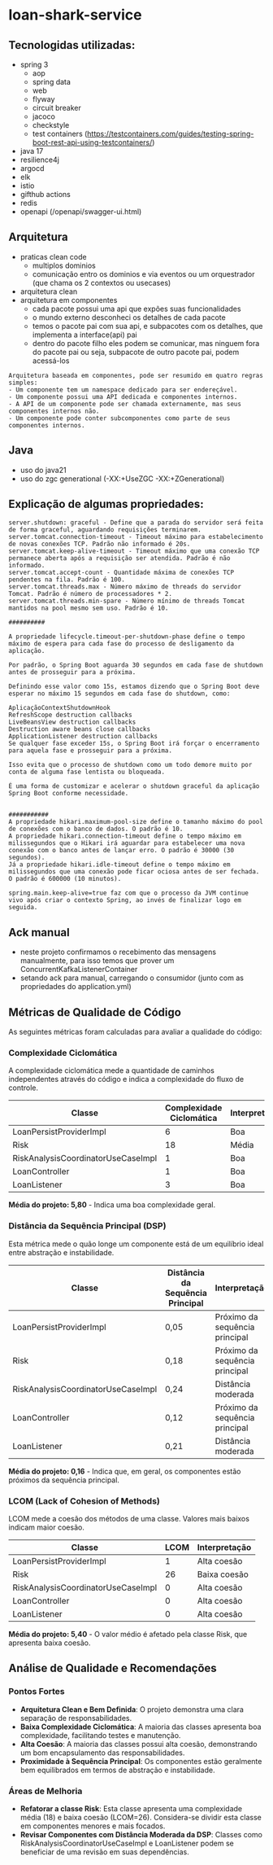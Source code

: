 # loan-shark-service
## Tecnologidas utilizadas:
 - spring 3
   - aop
   - spring data
   - web
   - flyway
   - circuit breaker
   - jacoco
   - checkstyle
   - test containers (https://testcontainers.com/guides/testing-spring-boot-rest-api-using-testcontainers/)
 - java 17
 - resilience4j
 - argocd 
 - elk
 - istio
 - gifthub actions
 - redis
 - openapi (/openapi/swagger-ui.html)

## Arquitetura
 - praticas clean code
   - multiplos dominios
   - comunicação entro os dominios e via eventos ou um orquestrador (que chama os 2 contextos ou usecases)
 - arquitetura clean
 - arquitetura em componentes
   - cada pacote possui uma api que expões suas funcionalidades
   - o mundo externo desconheci os detalhes de cada pacote
   - temos o pacote pai com sua api, e subpacotes com os detalhes, que implementa a interface(api) pai
   - dentro do pacote filho eles podem se comunicar, mas ninguem fora do pacote pai ou seja, subpacote de outro pacote pai, podem acessá-los
```
Arquitetura baseada em componentes, pode ser resumido em quatro regras simples:
- Um componente tem um namespace dedicado para ser endereçável.
- Um componente possui uma API dedicada e componentes internos.
- A API de um componente pode ser chamada externamente, mas seus componentes internos não.
- Um componente pode conter subcomponentes como parte de seus componentes internos.
```

## Java
- uso do java21 
- uso do zgc generational (-XX:+UseZGC -XX:+ZGenerational)
  
## Explicação de algumas propriedades:
```
server.shutdown: graceful - Define que a parada do servidor será feita de forma graceful, aguardando requisições terminarem.
server.tomcat.connection-timeout - Timeout máximo para estabelecimento de novas conexões TCP. Padrão não informado é 20s.
server.tomcat.keep-alive-timeout - Timeout máximo que uma conexão TCP permanece aberta após a requisição ser atendida. Padrão é não informado.
server.tomcat.accept-count - Quantidade máxima de conexões TCP pendentes na fila. Padrão é 100.
server.tomcat.threads.max - Número máximo de threads do servidor Tomcat. Padrão é número de processadores * 2.
server.tomcat.threads.min-spare - Número mínimo de threads Tomcat mantidos na pool mesmo sem uso. Padrão é 10.

##########

A propriedade lifecycle.timeout-per-shutdown-phase define o tempo máximo de espera para cada fase do processo de desligamento da aplicação.

Por padrão, o Spring Boot aguarda 30 segundos em cada fase de shutdown antes de prosseguir para a próxima.

Definindo esse valor como 15s, estamos dizendo que o Spring Boot deve esperar no máximo 15 segundos em cada fase do shutdown, como:

AplicaçãoContextShutdownHook
RefreshScope destruction callbacks
LiveBeansView destruction callbacks
Destruction aware beans close callbacks
ApplicationListener destruction callbacks
Se qualquer fase exceder 15s, o Spring Boot irá forçar o encerramento para aquela fase e prosseguir para a próxima.

Isso evita que o processo de shutdown como um todo demore muito por conta de alguma fase lentista ou bloqueada.

É uma forma de customizar e acelerar o shutdown graceful da aplicação Spring Boot conforme necessidade.


###########
A propriedade hikari.maximum-pool-size define o tamanho máximo do pool de conexões com o banco de dados. O padrão é 10.
A propriedade hikari.connection-timeout define o tempo máximo em milissegundos que o Hikari irá aguardar para estabelecer uma nova conexão com o banco antes de lançar erro. O padrão é 30000 (30 segundos).
Já a propriedade hikari.idle-timeout define o tempo máximo em milissegundos que uma conexão pode ficar ociosa antes de ser fechada. O padrão é 600000 (10 minutos).

spring.main.keep-alive=true faz com que o processo da JVM continue vivo após criar o contexto Spring, ao invés de finalizar logo em seguida.
```

## Ack manual
- neste projeto confirmamos o recebimento das mensagens manualmente, para isso temos que prover um ConcurrentKafkaListenerContainer
- setando ack para manual, carregando o consumidor (junto com as propriedades do application.yml)

## Métricas de Qualidade de Código

As seguintes métricas foram calculadas para avaliar a qualidade do código:

### Complexidade Ciclomática

A complexidade ciclomática mede a quantidade de caminhos independentes através do código e indica a complexidade do fluxo de controle.

| Classe                           | Complexidade Ciclomática | Interpretação |
|----------------------------------|--------------------------|---------------|
| LoanPersistProviderImpl          | 6                        | Boa           |
| Risk                             | 18                       | Média         |
| RiskAnalysisCoordinatorUseCaseImpl | 1                     | Boa           |
| LoanController                   | 1                        | Boa           |
| LoanListener                     | 3                        | Boa           |

**Média do projeto: 5,80** - Indica uma boa complexidade geral.

### Distância da Sequência Principal (DSP)

Esta métrica mede o quão longe um componente está de um equilíbrio ideal entre abstração e instabilidade.

| Classe                           | Distância da Sequência Principal | Interpretação |
|----------------------------------|----------------------------------|---------------|
| LoanPersistProviderImpl          | 0,05                             | Próximo da sequência principal |
| Risk                             | 0,18                             | Próximo da sequência principal |
| RiskAnalysisCoordinatorUseCaseImpl | 0,24                          | Distância moderada |
| LoanController                   | 0,12                             | Próximo da sequência principal |
| LoanListener                     | 0,21                             | Distância moderada |

**Média do projeto: 0,16** - Indica que, em geral, os componentes estão próximos da sequência principal.

### LCOM (Lack of Cohesion of Methods)

LCOM mede a coesão dos métodos de uma classe. Valores mais baixos indicam maior coesão.

| Classe                           | LCOM | Interpretação |
|----------------------------------|------|---------------|
| LoanPersistProviderImpl          | 1    | Alta coesão   |
| Risk                             | 26   | Baixa coesão  |
| RiskAnalysisCoordinatorUseCaseImpl | 0  | Alta coesão   |
| LoanController                   | 0    | Alta coesão   |
| LoanListener                     | 0    | Alta coesão   |

**Média do projeto: 5,40** - O valor médio é afetado pela classe Risk, que apresenta baixa coesão.

## Análise de Qualidade e Recomendações

### Pontos Fortes
- **Arquitetura Clean e Bem Definida**: O projeto demonstra uma clara separação de responsabilidades.
- **Baixa Complexidade Ciclomática**: A maioria das classes apresenta boa complexidade, facilitando testes e manutenção.
- **Alta Coesão**: A maioria das classes possui alta coesão, demonstrando um bom encapsulamento das responsabilidades.
- **Proximidade à Sequência Principal**: Os componentes estão geralmente bem equilibrados em termos de abstração e instabilidade.

### Áreas de Melhoria
- **Refatorar a classe Risk**: Esta classe apresenta uma complexidade média (18) e baixa coesão (LCOM=26). Considera-se dividir esta classe em componentes menores e mais focados.
- **Revisar Componentes com Distância Moderada da DSP**: Classes como RiskAnalysisCoordinatorUseCaseImpl e LoanListener podem se beneficiar de uma revisão em suas dependências.
